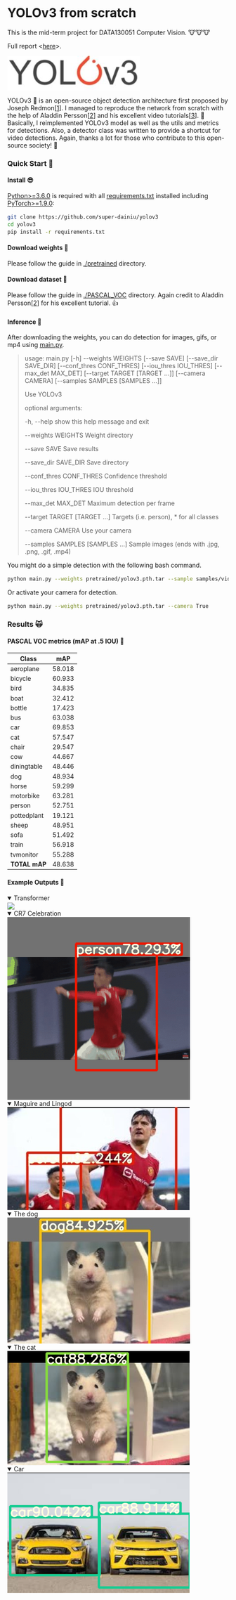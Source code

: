 # YOLOv3 from scratch

This is the mid-term project for DATA130051 Computer Vision. 🐮🐮🐮

Full report <[here](https://github.com/super-dainiu/cv-midterm)>.

<img src="random/yolov3.JPG" align="center"/>

YOLOv3 🚀 is an open-source object detection architecture first proposed by Joseph Redmon[[1](https://pjreddie.com/)]. I managed to reproduce the network from scratch with the help of Aladdin Persson[[2](https://github.com/aladdinpersson/)] and his excellent video tutorials[[3](https://www.youtube.com/watch?v=Grir6TZbc1M)]. 🤳 Basically, I reimplemented YOLOv3 model as well as the utils and metrics for detections. Also, a detector class was written to provide a shortcut for video detections. Again, thanks a lot for those who contribute to this open-source society! 🤗

### Quick Start 🌟

#### Install 😎

[Python>=3.6.0](https://www.python.org/) is required with all [requirements.txt](./requirements.txt) installed including [PyTorch>=1.9.0](https://pytorch.org/get-started/locally/):

```bash
git clone https://github.com/super-dainiu/yolov3
cd yolov3
pip install -r requirements.txt
```

#### Download weights 🤪

Please follow the guide in [./pretrained](./pretrained) directory.

#### Download dataset 🥵

Please follow the guide in [./PASCAL_VOC](./PASCAL_VOC) directory. Again credit to Aladdin Persson[[2](https://github.com/aladdinpersson/)] for his excellent tutorial. 👍

#### Inference 👾

After downloading the weights, you can do detection for images, gifs, or mp4 using [main.py](main.py).

>usage: main.py [-h] --weights WEIGHTS [--save SAVE] [--save_dir SAVE_DIR] [--conf_thres CONF_THRES] [--iou_thres IOU_THRES] [--max_det MAX_DET] [--target TARGET [TARGET ...]]
>          [--camera CAMERA] [--samples SAMPLES [SAMPLES ...]]
>
>Use YOLOv3
>
>optional arguments:
>
>-h, --help            show this help message and exit
>
>--weights WEIGHTS     Weight directory
>
>--save SAVE           Save results
>
>--save_dir SAVE_DIR   Save directory
>
>--conf_thres CONF_THRES
>                   Confidence threshold
>
>--iou_thres IOU_THRES
>                   IOU threshold
>
>--max_det MAX_DET     Maximum detection per frame
>
>--target TARGET [TARGET ...]
>                   Targets (i.e. person), * for all classes
>
>--camera CAMERA       Use your camera
>
>--samples SAMPLES [SAMPLES ...]
>                   Sample images (ends with .jpg, .png, .gif, .mp4)

You might do a simple detection with the following bash command.

```bash
python main.py --weights pretrained/yolov3.pth.tar --sample samples/video.mp4 samples/image_1.jpg samples/image_2.png samples/gif_1.gif --save True --save-dir outputs --target person car --conf_thres 0.7 --iou_thres 0.3 --max_det 10
```

Or activate your camera for detection.

```bash
python main.py --weights pretrained/yolov3.pth.tar --camera True
```

### Results 🙀

#### PASCAL VOC metrics (mAP at .5 IOU) 🌟

| Class         | mAP    |
| ------------- | ------ |
| aeroplane     | 58.018 |
| bicycle       | 60.933 |
| bird          | 34.835 |
| boat          | 32.412 |
| bottle        | 17.423 |
| bus           | 63.038 |
| car           | 69.853 |
| cat           | 57.547 |
| chair         | 29.547 |
| cow           | 44.667 |
| diningtable   | 48.446 |
| dog           | 48.934 |
| horse         | 59.299 |
| motorbike     | 63.281 |
| person        | 52.751 |
| pottedplant   | 19.121 |
| sheep         | 48.951 |
| sofa          | 51.492 |
| train         | 56.918 |
| tvmonitor     | 55.288 |
| **TOTAL mAP** | 48.638 |

#### Example Outputs 💩

<details open>
<summary>Transformer</summary>
    <img src="random/transformer.gif" style="zoom:100%;" align="center" />
</details>

<details open>
<summary>CR7 Celebration</summary>
    <img src="random/ronaldo.gif" style="zoom:100%;" align="center" />
</details>

<details open>
<summary>Maguire and Lingod</summary>
    <img src="random/maguire.jpg" style="zoom:100%;" align="center"/>
</details>
<details open>
<summary>The dog</summary>
    <img src="random/dog.jpg" style="zoom:100%;" align="center" />
</details>
<details open>
<summary>The cat</summary>
    <img src="random/cat.png" style="zoom:100%;" align="center" />
</details>

<details open>
<summary>Car</summary>
    <img src="random/car-3.png" style="zoom:100%;" align="center" />
</details>
